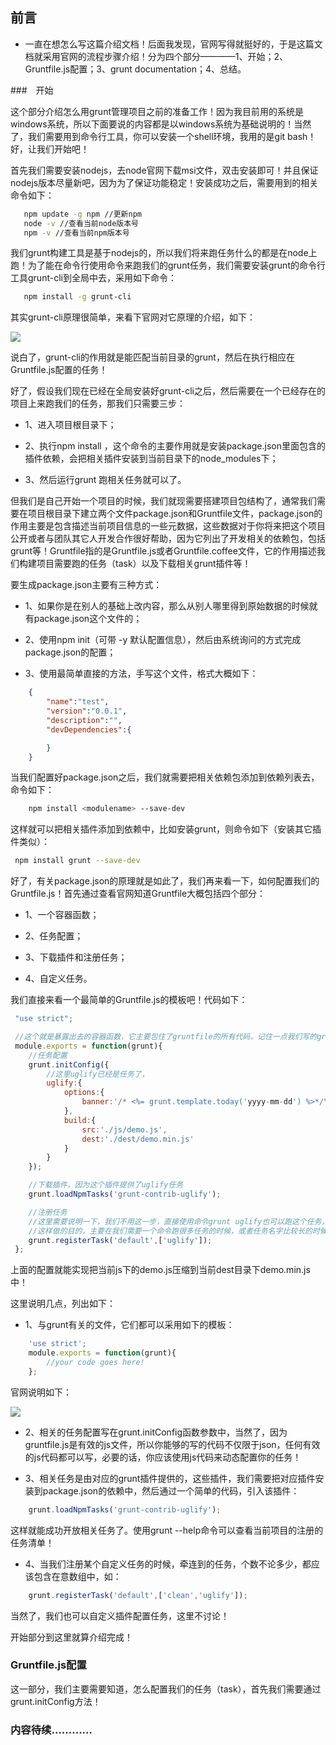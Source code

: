## 前言

* 一直在想怎么写这篇介绍文档！后面我发现，官网写得就挺好的，于是这篇文档就采用官网的流程步骤介绍！分为四个部分————1、开始；2、Gruntfile.js配置；3、grunt documentation；4、总结。

###　开始

 这个部分介绍怎么用grunt管理项目之前的准备工作！因为我目前用的系统是windows系统，所以下面要说的内容都是以windows系统为基础说明的！当然了，我们需要用到命令行工具，你可以安装一个shell环境，我用的是git bash！好，让我们开始吧！

 首先我们需要安装nodejs，去node官网下载msi文件，双击安装即可！并且保证nodejs版本尽量新吧，因为为了保证功能稳定！安装成功之后，需要用到的相关命令如下：

 ```bash
 	npm update -g npm //更新npm
 	node -v //查看当前node版本号
 	npm -v //查看当前npm版本号
 ```

 我们grunt构建工具是基于nodejs的，所以我们将来跑任务什么的都是在node上跑！为了能在命令行使用命令来跑我们的grunt任务，我们需要安装grunt的命令行工具grunt-cli到全局中去，采用如下命令：

 ```bash
 	npm install -g grunt-cli
 ```

 其实grunt-cli原理很简单，来看下官网对它原理的介绍，如下：

![](https://github.com/woai30231/frontend-build-tools-note/blob/master/image/grunt_1.png)

说白了，grunt-cli的作用就是能匹配当前目录的grunt，然后在执行相应在Gruntfile.js配置的任务！

好了，假设我们现在已经在全局安装好grunt-cli之后，然后需要在一个已经存在的项目上来跑我们的任务，那我们只需要三步：

- 1、进入项目根目录下；

- 2、执行npm install ，这个命令的主要作用就是安装package.json里面包含的插件依赖，会把相关插件安装到当前目录下的node_modules下；

- 3、然后运行grunt 跑相关任务就可以了。

但我们是自己开始一个项目的时候，我们就现需要搭建项目包结构了，通常我们需要在项目根目录下建立两个文件package.json和Gruntfile文件，package.json的作用主要是包含描述当前项目信息的一些元数据，这些数据对于你将来把这个项目公开或者与团队其它人开发合作很好帮助，因为它列出了开发相关的依赖包，包括grunt等！Gruntfile指的是Gruntfile.js或者Gruntfile.coffee文件，它的作用描述我们构建项目需要跑的任务（task）以及下载相关grunt插件等！

要生成package.json主要有三种方式：

- 1、如果你是在别人的基础上改内容，那么从别人哪里得到原始数据的时候就有package.json这个文件的；

- 2、使用npm init（可带 -y 默认配置信息），然后由系统询问的方式完成package.json的配置；

- 3、使用最简单直接的方法，手写这个文件，格式大概如下：

```json
	{
		"name":"test",
		"version":"0.0.1",
		"description":"",
		"devDependencies":{

		}
	}

```

当我们配置好package.json之后，我们就需要把相关依赖包添加到依赖列表去，命令如下：

```bash
	npm install <modulename> --save-dev
```

这样就可以把相关插件添加到依赖中，比如安装grunt，则命令如下（安装其它插件类似）：

```bash
 npm install grunt --save-dev
```

好了，有关package.json的原理就是如此了，我们再来看一下，如何配置我们的Gruntfile.js！首先通过查看官网知道Gruntfile大概包括四个部分：

- 1、一个容器函数；

- 2、任务配置；

- 3、下载插件和注册任务；

- 4、自定义任务。

我们直接来看一个最简单的Gruntfile.js的模板吧！代码如下：

```javascript
 "use strict";

 //这个就是暴露出去的容器函数，它主要包住了gruntfile的所有代码，记住一点我们写的grunt有关的插件，模板都是这个模式
 module.exports = function(grunt){
 	//任务配置
 	grunt.initConfig({
 		//这里uglify已经是任务了，
 		uglify:{
 			options:{
 				banner:'/* <%= grunt.template.today('yyyy-mm-dd') %>*/\n'
 			},
 			build:{
 				src:'./js/demo.js',
 				dest:'./dest/demo.min.js'
 			}
 		}
 	}); 

 	//下载插件，因为这个插件提供了uglify任务
 	grunt.loadNpmTasks('grunt-contrib-uglify');

 	//注册任务
 	//这里需要说明一下，我们不用这一步，直接使用命令grunt uglify也可以跑这个任务，
 	//这样做的目的，主要在我们需要一个命令跑很多任务的时候，或者任务名字比较长的时候，采用别名使用
 	grunt.registerTask('default',['uglify']);
 };
```

上面的配置就能实现把当前js下的demo.js压缩到当前dest目录下demo.min.js中！

这里说明几点，列出如下：

- 1、与grunt有关的文件，它们都可以采用如下的模板：

```javascript
	'use strict';
	module.exports = function(grunt){
		//your code goes here!
	};
```
官网说明如下：

![](https://github.com/woai30231/frontend-build-tools-note/blob/master/image/grunt_2.png)

- 2、相关的任务配置写在grunt.initConfig函数参数中，当然了，因为gruntfile.js是有效的js文件，所以你能够的写的代码不仅限于json，任何有效的js代码都可以写，必要的话，你应该使用js代码来动态配置你的任务！

- 3、相关任务是由对应的grunt插件提供的，这些插件，我们需要把对应插件安装到package.json的依赖中，然后通过一个简单的代码，引入该插件：

```javascript
	grunt.loadNpmTasks('grunt-contrib-uglify');
```
这样就能成功开放相关任务了。使用grunt --help命令可以查看当前项目的注册的任务清单！


- 4、当我们注册某个自定义任务的时候，牵连到的任务，个数不论多少，都应该包含在意数组中，如：

```javascript
	grunt.registerTask('default',['clean','uglify']);
```
当然了，我们也可以自定义插件配置任务，这里不讨论！

开始部分到这里就算介绍完成！

### Gruntfile.js配置

这一部分，我们主要需要知道，怎么配置我们的任务（task），首先我们需要通过grunt.initConfig方法！


### 内容待续…………